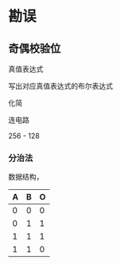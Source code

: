 # 勘误

## 奇偶校验位

真值表达式

写出对应真值表达式的布尔表达式

化简

连电路

256 - 128

### 分治法

数据结构，

| A   | B   | O   |
| --- | --- | --- |
| 0   | 0   | 0   |
| 0   | 1   | 1   |
| 1   | 1   | 1   |
| 1   | 1   | 0   |
